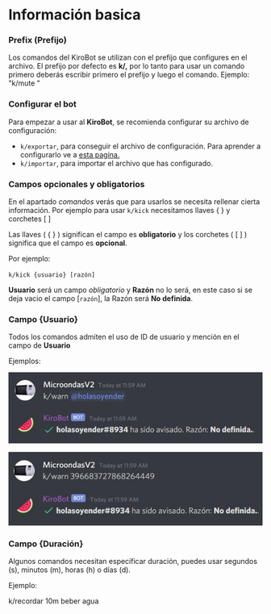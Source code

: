 # Información basica

### Prefix \(Prefijo\)

Los comandos del KiroBot se utilizan con el prefijo que configures en el archivo. El prefijo por defecto es **k/,** por lo tanto para usar un comando primero deberás escribir primero el prefijo y luego el comando. Ejemplo: "k/mute "

### Configurar el bot

Para empezar a usar al **KiroBot**, se recomienda configurar su archivo de configuración:  
 - `k/exportar`, para conseguir el archivo de configuración. Para aprender a configurarlo ve a [esta pagina.](configuracion.md)  
 - `k/importar`, para importar el archivo que has configurado.

### Campos opcionales y obligatorios

En el apartado _comandos_ verás que para usarlos se necesita rellenar cierta información. Por ejemplo para usar `k/kick` necesitamos llaves { } y corchetes \[ \]

Las llaves \( { } \) significan el campo es **obligatorio** y los corchetes \( \[ \] \) significa que el campo es **opcional**.

Por ejemplo:

`k/kick {usuario} [razón]`

**Usuario** será un campo _obligatorio_ y **Razón** no lo será, en este caso si se deja vacio el campo \[`razón`\], la Razón será **No definida**.  

### Campo {Usuario}

Todos los comandos admiten el uso de ID de usuario y mención en el campo de **Usuario**   
  
Ejemplos: 

![](../.gitbook/assets/1.jpg)

![](../.gitbook/assets/2.jpg)

### Campo {Duración}

Algunos comandos necesitan especificar duración, puedes usar segundos \(s\), minutos \(m\), horas \(h\) o días \(d\). 

Ejemplo:

k/recordar 10m beber agua

